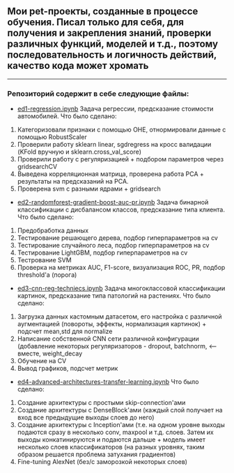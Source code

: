 ## Мои pet-проекты, созданные в процессе обучения. Писал только для себя, для получения и закрепления знаний, проверки различных функций, моделей и т.д., поэтому последовательность и логичность действий, качество кода может хромать 
___
### Репозиторий содержит в себе следующие файлы:
- [ed1-regression.ipynb](https://github.com/miglss/pet-projects/blob/main/ed1-regression.ipynb) Задача регрессии, предсказание стоимости автомобилей. 
Что было сделано:
1. Категоризовали признаки с помощью OHE, отнормировали данные с помощью RobustScaler
2. Проверили работу sklearn linear, sgdregress на кросс валидации (KFold вручную и sklearn.cross_val_score)
3. Проверили работу с регуляризацией + подбором параметров через gridsearchCV
4. Выведена корреляционная матрица, проверена работа PCA + результаты на предсказаний на PCA.
5. Проверена svm с разными ядрами + gridsearch
- [ed2-randomforest-gradient-boost-auc-pr.ipynb](https://github.com/miglss/pet-projects/blob/main/ed2-randomforest-gradient-boost-auc-pr.ipynb) Задача бинарной классификации с дисбалансом классов, предсказание типа клиента.
Что было сделано:
1. Предобработка данных
2. Тестирование решающего дерева, подбор гиперпараметров на cv
3. Тестирование случайного леса, подбор гиперпараметров на cv
4. Тестирование LightGBM, подбор гиперпараметров на cv
5. Тестрование SVM
6. Проверка на метриках AUC, F1-score, визуализация ROC, PR, подбор threshold'а (порога)
- [ed3-cnn-reg-techniecs.ipynb](https://github.com/miglss/pet-projects/blob/main/ed3-cnn-reg-techniecs.ipynb) Задача многоклассовой классификации картинок, предсказание типа патологий на растениях.
Что было сделано:
1. Загрузка данных кастомным датасетом, его настройка с различной аугментацией (повороты, эффекты, нормализация картинок) + подсчет mean,std для normalize
2. Написание собственной CNN сети различной конфигурации (добавление некоторых регуляризаторов - dropout, batchnorm, <-- вместе, weight_decay
3. Обучение на CV
4. Вывод графиков, подсчет метрик
- [ed4-advanced-architectures-transfer-learning.ipynb](https://github.com/miglss/pet-projects/blob/main/ed4-advanced-architectures-transfer-learning.ipynb) Что было сделано:
1. Создание архитектуры с простыми skip-connection'ами
2. Создание архитектуры с DenseBlock'ами (каждый слой получает на вход все предыдущие выходы слоев до него)
3. Создание архитектуры с Inception'ами (т.е. на одном уровне выходы подаются сразу в несколько conv, maxpool и т.д. слоев. Затем их выходы конкатинируются и подаются дальше + модель имеет несколько слоев классификаторов (на разных уровнях, таким образом решается проблема затухания градиентов)
4. Fine-tuning AlexNet (без/с заморозкой некоторых слоев)
